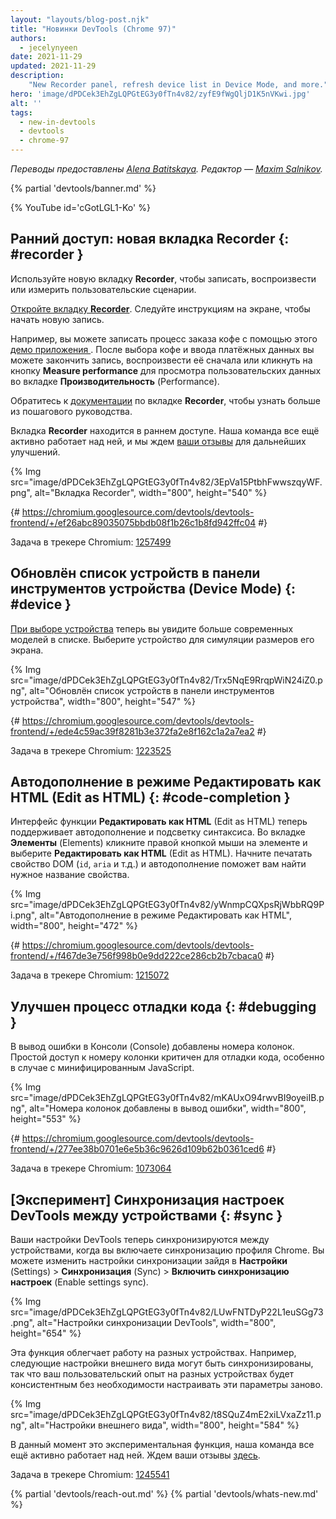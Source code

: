 ```yaml
---
layout: "layouts/blog-post.njk"
title: "Новинки DevTools (Chrome 97)"
authors:
  - jecelynyeen
date: 2021-11-29
updated: 2021-11-29
description:
    "New Recorder panel, refresh device list in Device Mode, and more."
hero: 'image/dPDCek3EhZgLQPGtEG3y0fTn4v82/zyfE9fWgQljD1K5nVKwi.jpg'
alt: ''
tags:
  - new-in-devtools
  - devtools
  - chrome-97
---
```


<!-- start: translation instructions -->
<!-- + 1. Remove the "draft: true" tag above when submitting PR -->
<!-- + 2. Provide translations under each of the English commented original content, do not delete English comment -->
<!-- + 3. Translate the "description" tag above -->
<!-- + 4. Translate all the <img> alt text -->
<!-- + 5. Update the whats-new.md file -->
<!-- end: translation instructions -->

*Переводы предоставлены [Alena Batitskaya](https://twitter.com/ABatickaya). Редактор — [Maxim Salnikov](https://twitter.com/webmaxru).*

{% partial 'devtools/banner.md' %}

{% YouTube id='cGotLGL1-Ko' %}

<!-- ## Preview feature: New Recorder panel {: #recorder } -->
## Ранний доступ: новая вкладка Recorder  {: #recorder }

<!-- Use the new **Recorder** panel to record, replay and measure user flows.  -->
Используйте новую вкладку **Recorder**, чтобы записать, воспроизвести или измерить
пользовательские сценарии.

<!-- [Open the **Recorder** panel](/docs/devtools/recorder/#open). Follow the instructions on screen to start a new recording.  -->
[Откройте вкладку **Recorder**](/docs/devtools/recorder/#open). Следуйте инструкциям на
экране, чтобы начать новую запись.

<!-- For example, you can record the coffee checkout process with this [coffee ordering demo](https://coffee-cart.netlify.app/) application. After adding a coffee and filling out payment details, you can end the recording, replay the process or click on the **Measure performance** button to measure the user flow in the **Performance** panel. -->
Например, вы можете записать процесс заказа кофе с помощью этого [демо приложения
](https://coffee-cart.netlify.app/). После выбора кофе и ввода платёжных данных вы можете
закончить запись, воспроизвести её сначала или кликнуть на кнопку **Measure performance** для просмотра пользовательских данных во вкладке **Производительность** (Performance).

<!-- Go to the **Recorder** panel [documentation](/docs/devtools/recorder/) to learn more with the step-by-step tutorial! -->
Обратитесь к [документации](/docs/devtools/recorder/) по вкладке **Recorder**, чтобы узнать больше из пошагового руководства.

<!-- The **Recorder** panel is a preview feature. Our team is still actively working on it and we are looking for your [feedback](https://goo.gle/recorder-feedback) for further enhancements. -->
Вкладка **Recorder** находится в раннем доступе. Наша команда все ещё активно работает над ней, и мы ждем [ваши отзывы](https://goo.gle/recorder-feedback) для дальнейших улучшений.

{% Img src="image/dPDCek3EhZgLQPGtEG3y0fTn4v82/3EpVa15PtbhFwwszqyWF.png", alt="Вкладка Recorder", width="800", height="540" %}

{# https://chromium.googlesource.com/devtools/devtools-frontend/+/ef26abc89035075bbdb08f1b26c1b8fd942ffc04 #}

Задача в трекере Chromium: [1257499](https://crbug.com/1257499)


<!-- ## Refresh device list in Device Mode {: #device } -->
## Обновлён список устройств в панели инструментов устройства (Device Mode) {: #device }

<!-- [Enabling the Device Toolbar](/docs/devtools/device-mode#viewport), more modern devices are now added in the device list. Select a device to simulate its dimensions. -->
[При выборе устройства](/docs/devtools/device-mode#viewport) теперь вы увидите больше современных
моделей в списке. Выберите устройство для симуляции размеров его экрана.

{% Img src="image/dPDCek3EhZgLQPGtEG3y0fTn4v82/Trx5NqE9RrqpWiN24iZ0.png", alt="Обновлён список устройств в панели инструментов устройства", width="800", height="547" %}

{# https://chromium.googlesource.com/devtools/devtools-frontend/+/ede4c59ac39f8281b3e372fa2e8f162c1a2a7ea2 #}

Задача в трекере Chromium: [1223525](https://crbug.com/1223525)


<!-- ## Autocomplete with Edit as HTML {: #code-completion } -->
## Автодополнение в режиме Редактировать как HTML (Edit as HTML)  {: #code-completion }

<!-- The **Edit as HTML** UI now supports autocomplete and syntax highlights. In the **Elements** panel, right click on an element, and select  **Edit as HTML**. Try typing a DOM property (e.g. `id`, `aria`), the autocomplete should help you find the property name you're looking for. -->
Интерфейс функции **Редактировать как HTML** (Edit as HTML) теперь поддерживает автодополнение и
подсветку синтаксиса. Во вкладке **Элементы** (Elements) кликните правой кнопкой мыши на элементе и
выберите **Редактировать как HTML** (Edit as HTML). Начните печатать свойство DOM (`id`, `aria` и
т.д.) и автодополнение поможет вам найти нужное название свойства.

{% Img src="image/dPDCek3EhZgLQPGtEG3y0fTn4v82/yWnmpCQXpsRjWbbRQ9Pi.png", alt="Автодополнение в режиме Редактировать как HTML", width="800", height="472" %}

{# https://chromium.googlesource.com/devtools/devtools-frontend/+/f467de3e756f998b0e9dd222ce286cb2b7cbaca0 #}

Задача в трекере Chromium: [1215072](https://crbug.com/1215072)


<!-- ## Improved code debugging experience {: #debugging } -->
## Улучшен процесс отладки кода {: #debugging }

<!-- Column numbers are now included in the output error in the Console. Having easy access to the column number is essential for debugging especially with minified JavaScript. -->
В вывод ошибки в Консоли (Console) добавлены номера колонок. Простой доступ к номеру колонки
критичен для отладки кода, особенно в случае с минифицированным JavaScript.

{% Img src="image/dPDCek3EhZgLQPGtEG3y0fTn4v82/mKAUxO94rwvBI9oyeiIB.png", alt="Номера колонок добавлены в вывод ошибки", width="800", height="553" %}

{# https://chromium.googlesource.com/devtools/devtools-frontend/+/277ee38b0701e6e5b36c9626d109b62b0361ced6 #}

Задача в трекере Chromium: [1073064](https://crbug.com/1073064)


<!-- ## [Experimental] Syncing DevTools settings across devices {: #sync } -->
## [Эксперимент] Синхронизация настроек DevTools между устройствами {: #sync }

<!-- Your DevTools settings are now synced across devices by default when you turn on Chrome profile sync. You can change the DevTools sync settings via **Settings** > **Sync** > **Enable settings sync**.  -->
Ваши настройки DevTools теперь синхронизируются между устройствами, когда вы включаете синхронизацию
профиля Chrome. Вы можете изменить настройки синхронизации зайдя в **Настройки** (Settings) >
**Синхронизация** (Sync)  > **Включить синхронизацию настроек** (Enable settings sync).

{% Img src="image/dPDCek3EhZgLQPGtEG3y0fTn4v82/LUwFNTDyP22L1euSGg73.png", alt="Настройки
синхронизации DevTools", width="800", height="654" %}

<!-- This new setting makes it easier for you to work across devices. For example, the following appearance settings are synced so you have a consistent experience across devices and don’t need to re-define the same settings again. Learn more about the sync feature in [DevTools customization](/docs/devtools/customize/). -->
Эта функция облегчает работу на разных устройствах. Например, следующие настройки внешнего вида
могут быть синхронизированы, так что ваш пользовательский опыт на разных устройствах будет консистентным без необходимости
настраивать эти параметры заново.

{% Img src="image/dPDCek3EhZgLQPGtEG3y0fTn4v82/t8SQuZ4mE2xiLVxaZz11.png", alt="Настройки внешнего вида", width="800", height="584" %}

<!-- This feature is experimental at the moment, the team is still actively working on it. If you have any feedback, please share with us [here](https://crbug.com/1245541). -->
В данный момент это экспериментальная функция, наша команда все ещё активно работает над ней.
Ждем ваши отзывы [здесь](https://crbug.com/1245541).

Задача в трекере Chromium: [1245541](https://crbug.com/1245541)

{% partial 'devtools/reach-out.md' %}
{% partial 'devtools/whats-new.md' %}
